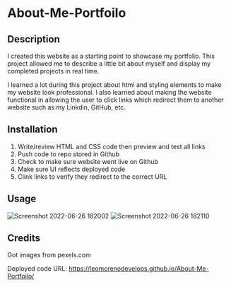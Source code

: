 # About-Me-Portfoilo

## Description
I created this website as a starting point to showcase my portfolio. This project allowed me to describe a little bit about myself and display my completed projects in real time.

I learned a lot during this project about html and styling elements to make my website look professional. I also learned about making the website functional in allowing the user to click links which redirect them to another website such as my Linkdin, GitHub, etc.

## Installation
1. Write/review HTML and CSS code then preview and test all links
2. Push code to repo stored in Github 
3. Check to make sure website went live on Github
4. Make sure UI reflects deployed code
5. Clink links to verify they redirect to the correct URL

## Usage
![Screenshot 2022-06-26 182002](https://user-images.githubusercontent.com/105739936/175840126-03262a2b-56bf-4ad6-9121-f4a13bb3838a.png)
![Screenshot 2022-06-26 182110](https://user-images.githubusercontent.com/105739936/175840234-a157bd0b-eb52-40df-a382-4eb1c24d881a.png)

## Credits
Got images from pexels.com
 
 Deployed code URL: https://leomorenodevelops.github.io/About-Me-Portfoilo/